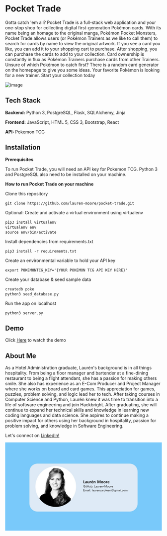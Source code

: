 # Pocket Trade 

Gotta catch 'em all? Pocket Trade is a full-stack web application and your one-stop shop for collecting digital first-generation Pokémon cards. With its name being an homage to the original manga, Pokémon Pocket Monsters, Pocket Trade allows users (or Pokémon Trainers as we like to call them) to search for cards by name to view the original artwork. If you see a card you like, you can add it to your shopping cart to purchase. After shopping, you can purchase the cards to add to your collection. Card ownership is constantly in flux as Pokémon Trainers purchase cards from other Trainers. Unsure of which Pokémon to catch first? There is a random card generator on the homepage to give you some ideas. Your favorite Pokémon is looking for a new trainer. Start your collection today

![image](https://user-images.githubusercontent.com/91762225/158905571-03ab001e-34f9-4baf-8a9b-38772d82f810.png)


## Tech Stack

**Backend:** Python 3, PostgreSQL, Flask, SQLAlchemy, Jinja

**Frontend:** JavaScript, HTML 5, CSS 3, Bootstrap, React

**API:** Pokemon TCG


## Installation

**Prerequisites**

To run Pocket Trade, you will need an API key for Pokemon TCG. 
Python 3 and PostgreSQL also need to be installed on your machine.


**How to run Pocket Trade on your machine**

Clone this repository
```shell
git clone https://github.com/lauren-moore/pocket-trade.git
```
Optional: Create and activate a virtual environment using virtualenv
```shell
pip3 install virtualenv
virtualenv env
source env/bin/activate
```
Install dependencies from requirements.txt
```shell
pip3 install -r requirements.txt
```
Create an environmental variable to hold your API key
```shell
export POKEMONTCG_KEY='{YOUR POKEMON TCG API KEY HERE}'

```
Create your database & seed sample data
```shell
createdb poke
python3 seed_database.py
```
Run the app on localhost
```shell
python3 server.py
```

## Demo
Click [Here](https://www.youtube.com/watch?v=pswyQinZ03U) to watch the demo

## About Me

As a Hotel Administration graduate, Laurén's background is in all things hospitality. From being a floor manager and bartender at a fine-dining restaurant to being a flight attendant, she has a passion for making others smile. She also has experience as an E-Com Producer and Project Manager where she works on board and card games. This appreciation for games, puzzles, problem solving, and logic lead her to tech. After taking courses in Computer Science and Python, Laurén knew it was time to transition into a life of software engineering and join Hackbright. After graduating, she will continue to expand her technical skills and knowledge in learning new coding languages and data science. She aspires to continue making a positive impact for others using her background in hospitality, passion for problem solving, and knowledge in Software Engineering. 

Let's connect on [LinkedIn!](https://www.linkedin.com/in/laurencaroleen/)

![image](/static/img/Business_card.jpg)
